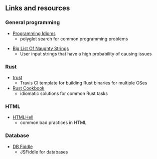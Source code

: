 ## Links and resources

### General programming

- [Programming Idioms](https://www.programming-idioms.org/)
    * polyglot search for common programming problems
* [Big List Of Naughty Strings](https://github.com/minimaxir/big-list-of-naughty-strings)
	* User input strings that have a high probability of causing issues

### Rust

- [trust](https://github.com/japaric/trust)
    * Travis CI template for building Rust binaries for multiple OSes
- [Rust Cookbook](https://rust-lang-nursery.github.io/rust-cookbook/)
    * idiomatic solutions for common Rust tasks

### HTML

- [HTMLHell](https://htmlhell.com/)
    * common bad practices in HTML

### Database

- [DB Fiddle](https://www.db-fiddle.com/f/2hU2nuUrSiujYtn9eBtuXV/0)
    * JSFiddle for databases

